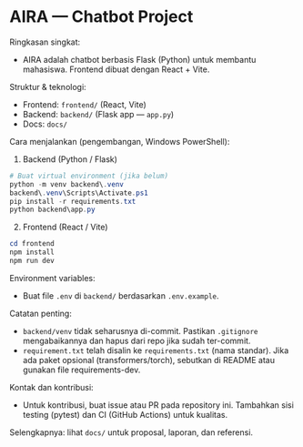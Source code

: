 # AIRA — Chatbot Project

Ringkasan singkat:

- AIRA adalah chatbot berbasis Flask (Python) untuk membantu mahasiswa. Frontend dibuat dengan React + Vite.

Struktur & teknologi:

- Frontend: `frontend/` (React, Vite)
- Backend: `backend/` (Flask app — `app.py`)
- Docs: `docs/`

Cara menjalankan (pengembangan, Windows PowerShell):

1. Backend (Python / Flask)

```powershell
# Buat virtual environment (jika belum)
python -m venv backend\.venv
backend\.venv\Scripts\Activate.ps1
pip install -r requirements.txt
python backend\app.py
```

2. Frontend (React / Vite)

```powershell
cd frontend
npm install
npm run dev
```

Environment variables:

- Buat file `.env` di `backend/` berdasarkan `.env.example`.

Catatan penting:

- `backend/venv` tidak seharusnya di-commit. Pastikan `.gitignore` mengabaikannya dan hapus dari repo jika sudah ter-commit.
- `requirement.txt` telah disalin ke `requirements.txt` (nama standar). Jika ada paket opsional (transformers/torch), sebutkan di README atau gunakan file requirements-dev.

Kontak dan kontribusi:

- Untuk kontribusi, buat issue atau PR pada repository ini. Tambahkan sisi testing (pytest) dan CI (GitHub Actions) untuk kualitas.

Selengkapnya: lihat `docs/` untuk proposal, laporan, dan referensi.

